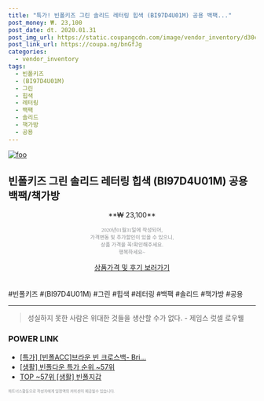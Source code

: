 ```yaml
--- 
title: "특가! 빈폴키즈 그린 솔리드 레터링 힙색 (BI97D4U01M) 공용 백팩..." 
post_money: ₩. 23,100 
post_date: dt. 2020.01.31 
post_img_url: https://static.coupangcdn.com/image/vendor_inventory/d30c/35355e0899a6b5c7312504ac095746100667354cd5d62265dccdaa36a512.jpg 
post_link_url: https://coupa.ng/bnGfJg 
categories: 
  - vendor_inventory 
tags: 
  - 빈폴키즈 
  - (BI97D4U01M) 
  - 그린 
  - 힙색 
  - 레터링 
  - 백팩 
  - 솔리드 
  - 책가방 
  - 공용 
--- 
```

[![foo](https://static.coupangcdn.com/image/vendor_inventory/d30c/35355e0899a6b5c7312504ac095746100667354cd5d62265dccdaa36a512.jpg)](https://coupa.ng/bnGfJg) 

## 빈폴키즈 그린 솔리드 레터링 힙색 (BI97D4U01M) 공용 백팩/책가방 
<p style="text-align: center;">**₩ 23,100**</p> 
<p style="text-align: center;"><span style="color: #898c8f; font-family: Georgia,Times,serif; font-size: 0.75em;">2020년01월31일에 작성되어, <br>가격변동 및 추가할인이 있을 수 있으니,<br> 상품 가격을 꼭!확인해주세요.<br>행복하세요~</span> 
</p>	 
<div markdown="0" style="text-align: center;"><a href="https://coupa.ng/bnGfJg" class="btn btn--success">상품가격 및 후기 보러가기</a></div> 
<br><br> 
  #빈폴키즈 #(BI97D4U01M) #그린 #힙색 #레터링 #백팩 #솔리드 #책가방 #공용 
<hr> 

> 성실하지 못한 사람은 위대한 것들을 생산할 수가 없다. - 제임스 럿셀 로우웰 


### POWER LINK

* <a href="https://blog.naver.com/sakai111/221788930500" target="_blank">[특가] [빈폴ACC]브라운 빈 크로스백- Bri...</a>
* <a href="https://blog.naver.com/sakai111/221788151458" target="_blank"> [생활] 빈폴다운 특가 순위 ~57위</a>
* <a href="https://blog.naver.com/fasyy4321/221781039065" target="_blank"> TOP ~57위 [생활] 빈폴지갑</a>

<span style="color: #898c8f; font-family: Georgia,Times,serif; font-size: 0.55em;">파트너스활동으로 작성자에게 일정액의 커미션이 제공될수 있습니다.</span> 
